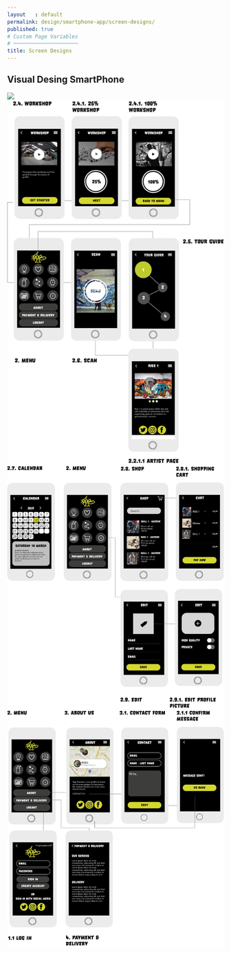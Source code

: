 ```yaml
---
layout   : default
permalink: design/smartphone-app/screen-designs/
published: true
# Custom Page Variables
# ─────────────────────
title: Screen Designs
---
```

<h2>Visual Desing SmartPhone</h2>
<img src="1718-nmd3-project-dhaenens_boone/docs/assets/Images/SM_screen1.png"

<img src="../../assets/Images/SM_screen2.png" width="600">

<img src="../../assets/Images/SM_screen3.png" width="600">

<img src="../../assets/Images/SM_screen4.png" width="600">

<img src="../../assets/Images/SM_screen5.png" width="600">